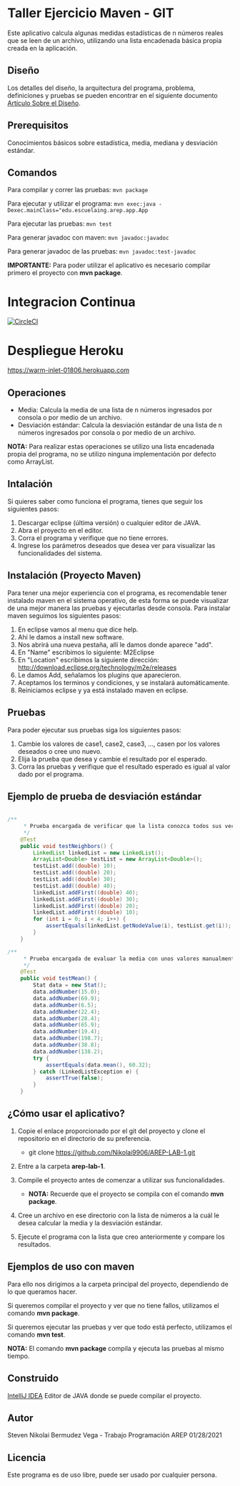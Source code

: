 # Taller Ejercicio Maven - GIT

Este aplicativo calcula algunas medidas estadísticas de n números reales que se leen de un archivo, utilizando una lista encadenada básica propia creada en la aplicación.


## Diseño
Los detalles del diseño, la arquitectura del programa, problema, definiciones y pruebas se pueden encontrar en el siguiente documento [Artículo Sobre el Diseño](Articulo_EjercicioHeroku.pdf).
## Prerequisitos

Conocimientos básicos sobre estadística, media, mediana y desviación estándar.

## Comandos
Para compilar y correr las pruebas: ```mvn package```

Para ejecutar y utilizar el programa: ```mvn exec:java -Dexec.mainClass="edu.escuelaing.arep.app.App```

Para ejecutar las pruebas: ```mvn test```

Para generar javadoc con maven: ```mvn javadoc:javadoc```

Para generar javadoc de las pruebas: ```mvn javadoc:test-javadoc```

**IMPORTANTE:** Para poder utilizar el aplicativo es necesario compilar primero el proyecto con **mvn package**.

# Integracion Continua
[![CircleCI](https://circleci.com/gh/Nikolai9906/AREP-LAB-2.svg?style=svg)](https://circleci.com/gh/Nikolai9906/AREP-LAB-2)

# Despliegue Heroku

https://warm-inlet-01806.herokuapp.com

## Operaciones
- Media: Calcula la media de una lista de n números ingresados por consola o por medio de un archivo.
- Desviación estándar: Calcula la desviación estándar de una lista de n números ingresados por consola o por medio de un archivo.

**NOTA:** Para realizar estas operaciones se utilizo una lista encadenada propia del programa, no se utilizo ninguna implementación por defecto como ArrayList.

## Intalación
Si quieres saber como funciona el programa, tienes que seguir los siguientes pasos:
1. Descargar eclipse (última versión) o cualquier editor de JAVA.
2. Abra el proyecto en el editor.
3. Corra el programa y verifique que no tiene errores.
4. Ingrese los parámetros deseados que desea ver para visualizar las funcionalidades del sistema.

## Instalación (Proyecto Maven)
Para tener una mejor experiencia con el programa, es recomendable tener instalado maven en el sistema operativo,
de esta forma se puede visualizar de una mejor manera las pruebas y ejecutarlas desde consola.
Para instalar maven seguimos los siguientes pasos:
1. En eclipse vamos al menu que dice help.
2. Ahí le damos a install new software.
3. Nos abrirá una nueva pestaña, allí le damos donde aparece "add".
4. En "Name" escribimos lo siguiente: M2Eclipse
5. En "Location" escribimos la siguiente dirección: http://download.eclipse.org/technology/m2e/releases
6. Le damos Add, señalamos los plugins que aparecieron.
7. Aceptamos los terminos y condiciones, y se instalará automáticamente.
8. Reiniciamos eclipse y ya está instalado maven en eclipse.

## Pruebas
Para poder ejecutar sus pruebas siga los siguientes pasos:
1. Cambie los valores de case1, case2, case3, ..., casen por los valores deseados o cree uno nuevo.
2. Elija la prueba que desea y cambie el resultado por el esperado.
3. Corra las pruebas y verifique que el resultado esperado es igual al valor dado por el programa.


## Ejemplo de prueba de desviación estándar
```java
  
/**
     * Prueba encargada de verificar que la lista conozca todos sus vecinos
     */
    @Test
    public void testNeighbors() {
        LinkedList linkedList = new LinkedList();
        ArrayList<Double> testList = new ArrayList<Double>();
        testList.add((double) 10);
        testList.add((double) 20);
        testList.add((double) 30);
        testList.add((double) 40);
        linkedList.addFirst((double) 40);
        linkedList.addFirst((double) 30);
        linkedList.addFirst((double) 20);
        linkedList.addFirst((double) 10);
        for (int i = 0; i < 4; i++) {
            assertEquals(linkedList.getNodeValue(i), testList.get(i));
        }
    }

/**
     * Prueba encargada de evaluar la media con unos valores manualmente insertados
     */
    @Test
    public void testMean() {
        Stat data = new Stat();
        data.addNumber(15.0);
        data.addNumber(69.9);
        data.addNumber(6.5);
        data.addNumber(22.4);
        data.addNumber(28.4);
        data.addNumber(65.9);
        data.addNumber(19.4);
        data.addNumber(198.7);
        data.addNumber(38.8);
        data.addNumber(138.2);
        try {
            assertEquals(data.mean(), 60.32);
        } catch (LinkedListException e) {
            assertTrue(false);
        }
    }
```

## ¿Cómo usar el aplicativo?
1. Copie el enlace proporcionado por el git del proyecto y clone el repositorio en el directorio de su preferencia.

    - git clone https://github.com/Nikolai9906/AREP-LAB-1.git
2. Entre a la carpeta **arep-lab-1**.
3. Compile el proyecto antes de comenzar a utilizar sus funcionalidades.

    - **NOTA:** Recuerde que el proyecto se compila con el comando **mvn package**.
4. Cree un archivo en ese directorio con la lista de números a la cuál le desea calcular la media y la desviación estándar.
5. Ejecute el programa con la lista que creo anteriormente y compare los resultados.

## Ejemplos de uso con maven
Para ello nos dirigimos a la carpeta principal del proyecto, dependiendo de lo que queramos hacer.

Si queremos compilar el proyecto y ver que no tiene fallos, utilizamos el comando **mvn package**.

Si queremos ejecutar las pruebas y ver que todo está perfecto, utilizamos el comando **mvn test**.

**NOTA:** El comando **mvn package** compila y ejecuta las pruebas al mismo tiempo.

## Construido
[IntelliJ IDEA](https://www.jetbrains.com/es-es/idea/) Editor de JAVA donde se puede compilar el proyecto.

## Autor
Steven Nikolai Bermudez Vega - Trabajo Programación AREP 01/28/2021

## Licencia
Este programa es de uso libre, puede ser usado por cualquier persona.

